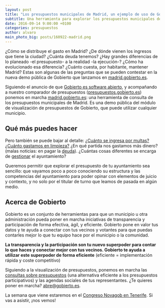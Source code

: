 ```yaml
---
layout: post
title: "Los presupuestos municipales de Madrid, un ejemplo de uso de Gobierto"
subtitle: Una herramienta para explorar los presupuestos municipales de la capital
date: 2016-09-14 9:00:00 +0100
categories: presupuestos
author: alvaro
main_photo_big: posts/160922-madrid.png
---
```


¿Cómo se distribuye el gasto en Madrid? ¿De dónde vienen los ingresos que tiene la ciudad? ¿Cuánta deuda tenemos? ¿Hay grandes diferencias de lo planeado -el presupuesto- a la realidad -la ejecución-? ¿Cómo ha evolucionado esa diferencia? ¿Cuánto cuesta, por habitante, mantener Madrid? Estas son algunas de las preguntas que se pueden contestar en la nueva demo pública de Gobierto que lanzamos en [madrid.gobierto.es](https://madrid.gobierto.es).  

Siguiendo el anuncio de que [Gobierto es software abierto](/blog/20160914-gobierto-open-source.html), y acompañando a nuestro comparador de presupuestos ([presupuestos.gobierto.es](https://presupuestos.gobierto.es)) ponemos en marcha [madrid.gobierto.es](http://madrid.gobierto.es): una herramienta de consulta de los presupuestos municipales de Madrid. Es una demo pública del módulo de visualización de presupuestos de Gobierto, que puede utilizar cualquier municipio.

## Qué más puedes hacer

Pero también se puede bajar al detalle: [¿Cuánto se ingresa por multas?](https://madrid.gobierto.es/presupuestos/partidas/391/2016/economic/I) [¿Cuánto gastamos en limpieza?](https://madrid.gobierto.es/presupuestos/partidas/163/2016/functional/G) ¿En qué partida nos gastamos más dinero? (malas noticias: en pagar la [deuda](https://madrid.gobierto.es/presupuestos/partidas/011/2016/functional/G)). ¿Cuántas cosas diferentes se encarga de [gestionar](https://madrid.gobierto.es/presupuestos/resumen/2016) el ayuntamiento?

Queremos permitir que explorar el presupuesto de tu ayuntamiento sea sencillo: que vayamos poco a poco conociendo su estructura y las competencias del ayuntamiento  para poder opinar con elementos de juicio y contexto, y no solo por el titular de turno que leamos de pasada en algún medio.

## Acerca de Gobierto

Gobierto es un conjunto de herramientas para que un municipio u otra administración pueda poner en marcha iniciativas de transparencia y participación de forma efectiva, ágil, y eficiente. Gobierto pone en valor tus datos y te ayuda a conectar con tus vecinos y votantes para que puedas contarles mejor lo que tu equipo hace por el municipio o la comunidad.

**La transparencia y la participación son tu nuevo superpoder para contar lo que haces y conectar mejor con tus vecinos. Gobierto te ayuda a utilizar este superpoder de forma eficiente** (eficiente = implementación rápida y coste competitivo)

Siguiendo a la visualización de presupuestos, ponemos en marcha las [consultas sobre presupuestos](/presupuestos_participativos_consultas/) (una alternativa eficiente a los presupuestos participativos) y las agendas sociales de tus representantes. ¿Te quieres poner en marcha? [abre@gobierto.es](mailto:abre@gobierto.es).

La semana que viene estaremos en el [Congreso Novagob en Tenerife](/blog/20160914-congreso-novagob.html). Si vas a asistir, ¡nos vemos!
